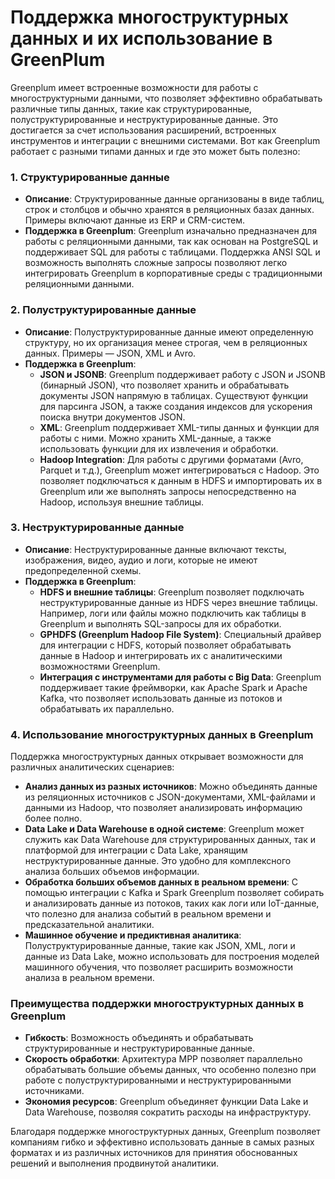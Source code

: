 # Поддержка многоструктурных данных и их использование в GreenPlum
Greenplum имеет встроенные возможности для работы с многоструктурными данными, что позволяет эффективно обрабатывать различные типы данных, такие как структурированные, полуструктурированные и неструктурированные данные. Это достигается за счет использования расширений, встроенных инструментов и интеграции с внешними системами. Вот как Greenplum работает с разными типами данных и где это может быть полезно:

### 1. **Структурированные данные**
   - **Описание**: Структурированные данные организованы в виде таблиц, строк и столбцов и обычно хранятся в реляционных базах данных. Примеры включают данные из ERP и CRM-систем.
   - **Поддержка в Greenplum**: Greenplum изначально предназначен для работы с реляционными данными, так как основан на PostgreSQL и поддерживает SQL для работы с таблицами. Поддержка ANSI SQL и возможность выполнять сложные запросы позволяют легко интегрировать Greenplum в корпоративные среды с традиционными реляционными данными.

### 2. **Полуструктурированные данные**
   - **Описание**: Полуструктурированные данные имеют определенную структуру, но их организация менее строгая, чем в реляционных данных. Примеры — JSON, XML и Avro.
   - **Поддержка в Greenplum**:
     - **JSON и JSONB**: Greenplum поддерживает работу с JSON и JSONB (бинарный JSON), что позволяет хранить и обрабатывать документы JSON напрямую в таблицах. Существуют функции для парсинга JSON, а также создания индексов для ускорения поиска внутри документов JSON.
     - **XML**: Greenplum поддерживает XML-типы данных и функции для работы с ними. Можно хранить XML-данные, а также использовать функции для их извлечения и обработки.
     - **Hadoop Integration**: Для работы с другими форматами (Avro, Parquet и т.д.), Greenplum может интегрироваться с Hadoop. Это позволяет подключаться к данным в HDFS и импортировать их в Greenplum или же выполнять запросы непосредственно на Hadoop, используя внешние таблицы.

### 3. **Неструктурированные данные**
   - **Описание**: Неструктурированные данные включают тексты, изображения, видео, аудио и логи, которые не имеют предопределенной схемы.
   - **Поддержка в Greenplum**:
     - **HDFS и внешние таблицы**: Greenplum позволяет подключать неструктурированные данные из HDFS через внешние таблицы. Например, логи или файлы можно подключить как таблицы в Greenplum и выполнять SQL-запросы для их обработки.
     - **GPHDFS (Greenplum Hadoop File System)**: Специальный драйвер для интеграции с HDFS, который позволяет обрабатывать данные в Hadoop и интегрировать их с аналитическими возможностями Greenplum.
     - **Интеграция с инструментами для работы с Big Data**: Greenplum поддерживает такие фреймворки, как Apache Spark и Apache Kafka, что позволяет использовать данные из потоков и обрабатывать их параллельно.

### 4. **Использование многоструктурных данных в Greenplum**
   Поддержка многоструктурных данных открывает возможности для различных аналитических сценариев:
   - **Анализ данных из разных источников**: Можно объединять данные из реляционных источников с JSON-документами, XML-файлами и данными из Hadoop, что позволяет анализировать информацию более полно.
   - **Data Lake и Data Warehouse в одной системе**: Greenplum может служить как Data Warehouse для структурированных данных, так и платформой для интеграции с Data Lake, хранящим неструктурированные данные. Это удобно для комплексного анализа больших объемов информации.
   - **Обработка больших объемов данных в реальном времени**: С помощью интеграции с Kafka и Spark Greenplum позволяет собирать и анализировать данные из потоков, таких как логи или IoT-данные, что полезно для анализа событий в реальном времени и предсказательной аналитики.
   - **Машинное обучение и предиктивная аналитика**: Полуструктурированные данные, такие как JSON, XML, логи и данные из Data Lake, можно использовать для построения моделей машинного обучения, что позволяет расширить возможности анализа в реальном времени.

### Преимущества поддержки многоструктурных данных в Greenplum
- **Гибкость**: Возможность объединять и обрабатывать структурированные и неструктурированные данные.
- **Скорость обработки**: Архитектура MPP позволяет параллельно обрабатывать большие объемы данных, что особенно полезно при работе с полуструктурированными и неструктурированными источниками.
- **Экономия ресурсов**: Greenplum объединяет функции Data Lake и Data Warehouse, позволяя сократить расходы на инфраструктуру.

Благодаря поддержке многоструктурных данных, Greenplum позволяет компаниям гибко и эффективно использовать данные в самых разных форматах и из различных источников для принятия обоснованных решений и выполнения продвинутой аналитики.